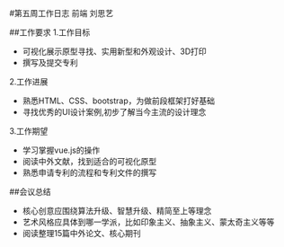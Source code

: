 ﻿#第五周工作日志
前端 刘思艺

##工作要求
1.工作目标
- 可视化展示原型寻找、实用新型和外观设计、3D打印
- 撰写及提交专利

2.工作进展
- 熟悉HTML、CSS、bootstrap，为做前段框架打好基础
- 寻找优秀的UI设计案例,初步了解当今主流的设计理念

3.工作期望
- 学习掌握vue.js的操作
- 阅读中外文献，找到适合的可视化原型
- 熟悉申请专利的流程和专利文件的撰写

##会议总结
- 核心创意应围绕算法升级、智慧升级、精简至上等理念
- 艺术风格应具体到哪一学派，比如印象主义、抽象主义、蒙太奇主义等等
- 阅读整理15篇中外论文、核心期刊

